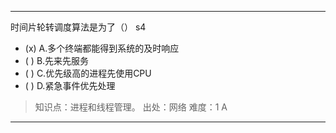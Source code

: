 ---
时间片轮转调度算法是为了（） s4
- (x) A.多个终端都能得到系统的及时响应
- ( ) B.先来先服务
- ( ) C.优先级高的进程先使用CPU
- ( ) D.紧急事件优先处理

> 知识点：进程和线程管理。
> 出处：网络
> 难度：1
> A

---
